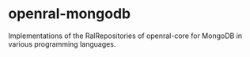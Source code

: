 # openral-mongodb

Implementations of the RalRepositories of openral-core for MongoDB in various programming languages.
